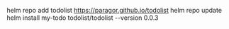 helm repo add todolist https://paragor.github.io/todolist
helm repo update
helm install my-todo todolist/todolist --version 0.0.3
